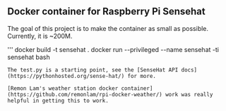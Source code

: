 ## Docker container for Raspberry Pi Sensehat

The goal of this project is to make the container as small as possible.  Currently, it is ~200M.

'''
docker build -t sensehat .
docker run --privileged --name sensehat -ti sensehat bash
```
The test.py is a starting point, see the [SenseHat API docs](https://pythonhosted.org/sense-hat/) for more.

[Remon Lam's weather station docker container](https://github.com/remonlam/rpi-docker-weather/) work was really helpful in getting this to work.
